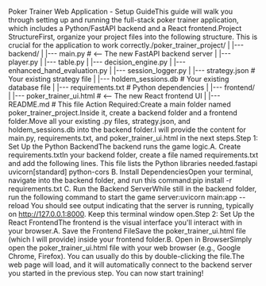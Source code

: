 Poker Trainer Web Application - Setup GuideThis guide will walk you through setting up and running the full-stack poker trainer application, which includes a Python/FastAPI backend and a React frontend.Project StructureFirst, organize your project files into the following structure. This is crucial for the application to work correctly./poker_trainer_project/
|
|--- backend/
|    |--- main.py                  # <-- The new FastAPI backend server
|    |--- player.py
|    |--- table.py
|    |--- decision_engine.py
|    |--- enhanced_hand_evaluation.py
|    |--- session_logger.py
|    |--- strategy.json            # Your existing strategy file
|    |--- holdem_sessions.db       # Your existing database file
|    |--- requirements.txt         # Python dependencies
|
|--- frontend/
|    |--- poker_trainer_ui.html    # <-- The new React frontend UI
|
|--- README.md                      # This file
Action Required:Create a main folder named poker_trainer_project.Inside it, create a backend folder and a frontend folder.Move all your existing .py files, strategy.json, and holdem_sessions.db into the backend folder.I will provide the content for main.py, requirements.txt, and poker_trainer_ui.html in the next steps.Step 1: Set Up the Python BackendThe backend runs the game logic.A. Create requirements.txtIn your backend folder, create a file named requirements.txt and add the following lines. This file lists the Python libraries needed.fastapi
uvicorn[standard]
python-cors
B. Install DependenciesOpen your terminal, navigate into the backend folder, and run this command:pip install -r requirements.txt
C. Run the Backend ServerWhile still in the backend folder, run the following command to start the game server:uvicorn main:app --reload
You should see output indicating that the server is running, typically on http://127.0.0.1:8000. Keep this terminal window open.Step 2: Set Up the React FrontendThe frontend is the visual interface you'll interact with in your browser.A. Save the Frontend FileSave the poker_trainer_ui.html file (which I will provide) inside your frontend folder.B. Open in BrowserSimply open the poker_trainer_ui.html file with your web browser (e.g., Google Chrome, Firefox). You can usually do this by double-clicking the file.The web page will load, and it will automatically connect to the backend server you started in the previous step. You can now start training!